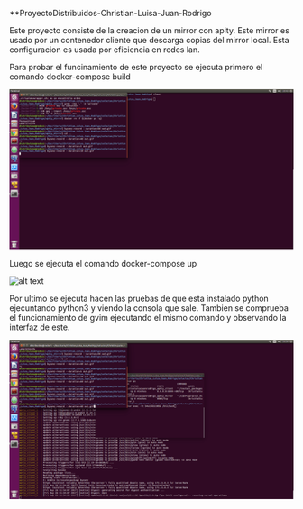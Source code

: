 **ProyectoDistribuidos-Christian-Luisa-Juan-Rodrigo

Este proyecto consiste de la creacion de un mirror con aplty. Este mirror es usado por un contenedor cliente que descarga copias del mirror local. Esta configuracion es usada por eficiencia en redes lan.

Para probar el funcinamiento de este proyecto se ejecuta primero el comando docker-compose build

![alt text](https://github.com/phalcon30964/ProyectoDistribuidos-Christian-Luisa-Juan-Rodrigo/blob/master/Evidencia/Docker-compose%20build.gif)

Luego se ejecuta el comando docker-compose up

![alt text](https://github.com/phalcon30964/ProyectoDistribuidos-Christian-Luisa-Juan-Rodrigo/blob/master/Evidencia/Docker-compose%20up.gif)

Por ultimo se ejecuta hacen las pruebas de que esta instalado python ejecuntando python3 y viendo la consola que sale. Tambien se comprueba el funcionamiento de gvim ejecutando el mismo comando y observando la interfaz de este.

![alt text](https://github.com/phalcon30964/ProyectoDistribuidos-Christian-Luisa-Juan-Rodrigo/blob/master/Evidencia/Dockers.gif)
